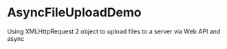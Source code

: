 AsyncFileUploadDemo
===================

Using XMLHttpRequest 2 object to upload files to a server via Web API and async
